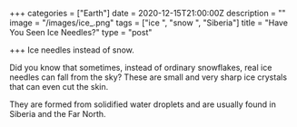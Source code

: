 +++
categories = ["Earth"]
date = 2020-12-15T21:00:00Z
description = ""
image = "/images/ice_.png"
tags = ["ice ", "snow ", "Siberia"]
title = "Have You Seen Ice Needles?"
type = "post"

+++
Ice needles instead of snow.

Did you know that sometimes, instead of ordinary snowflakes, real ice needles can fall from the sky? These are small and very sharp ice crystals that can even cut the skin.

They are formed from solidified water droplets and are usually found in Siberia and the Far North.